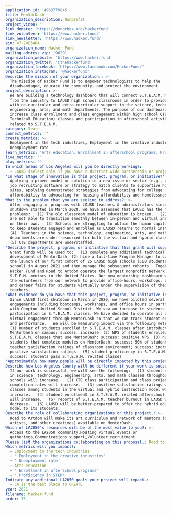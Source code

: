 ```yaml
---
application_id: '4963779845'
title: MentorDash
organization_description: Nonprofit
project_video: ''
link_donate: 'https://donorbox.org/hackerfund'
link_volunteer: 'https://www.hacker.fund/'
link_newsletter: 'https://www.hacker.fund/'
ein: 47-2485464
organization_name: Hacker Fund
mailing_address_zip: '90291'
organization_website: 'https://www.hacker.fund'
organization_twitter: '@thehackerfund'
organization_facebook: 'https://www.facebook.com/HackerFund/'
organization_instagram: '@hackerfund'
Describe the mission of your organization.: >-
  The mission of Hacker Fund is to empower technologists to help the
  disadvantaged, educate the community, and protect the environment. 
project_description: >-
  We are building a technology dashboard that will connect S.T.E.A.M. mentors
  from the industry to LAUSD high school classrooms in order to provide teachers
  with co-curricular and extra-curricular support in the science, technology,
  engineering, arts, and math departments. The purpose of our dashboard is to
  increase class enrollment and class engagement within high school CTE (Career
  Technical Education) classes and participation in afterschool activities
  related to S.T.E.A.M. 
category: learn
connect_metrics: ''
create_metrics: >-
  Employment in the tech industries, Employment in the creative industries,
  Unemployment rate
learn_metrics: 'Arts education, Enrollment in afterschool programs, Proficiency in STEM'
live_metrics: ''
play_metrics: ''
In which areas of Los Angeles will you be directly working?:
  - LAUSD (select only if you have a district-wide partnership or project)
'In what stage of innovation is this project, program, or initiative?': >-
  Applying a proven model or solution to a new issue or sector (e.g., using a
  job recruiting software or strategy to match clients to supportive housing
  sites, applying demonstrated strategies from advocating for college
  affordability to advocating for housing affordability and homelessness, etc.)
What is the problem that you are seeking to address?: >-
  After engaging in programs with LAUSD teachers & administrators since the
  shutdown started in March 2020, we have assessed that LAUSD has the following
  problems:   (1) The old classroom model of education is broken.   (2) Teachers
  are not able to transition smoothly between in-person and virtual instruction
  on their own.   (3) Schools are struggling to obtain the human capital needed
  to keep students engaged and enrolled as LAUSD returns to normal instruction 
  (4)  Teachers in the science, technology, engineering, arts, and math
  departments are under-resourced for both the virtual and hybrid class model.  
  (5) CTE departments are understaffed.   
'Describe the project, program, or initiative that this grant will support to address the problem identified.': >-
  Grant funds will be used to:   (1) complete any additional technical
  development of MentorDash  (2) hire a full-time Program Manager to coordinate
  the launch of our first cohort of 25 LAUSD high schools (500 students per
  school) in August 2021 and then manage the subsequent cohorts.  Together,
  Hacker Fund and Road to Artdom operate the largest nonprofit network of
  S.T.E.M. mentors in the United States. Our new mentorship dashboard will allow
  the volunteers from our network to provide office-hours, workshops, bootcamps,
  and career fairs for students virtually under the supervision of their
  teachers. 
'What evidence do you have that this project, program, or initiative is or will be successful, and how will you define and measure success?': >-
  Since LAUSD first shutdown in March in 2020, we have piloted several virtual
  engagements including bootcamps, workshops, and office hours in partnership
  with Compton Unified School District. We saw an increase in students
  participation in S.T.E.A.M. classes. We have decided to operate all of our
  virtual engagement through MentorDash so that we can track student engagement
  and performance.   We will be measuring impact via the following metrics:  
  (1) number of students enrolled in S.T.E.A.M. classes after introduction of
  MentorDash on campus; success: increase  (2) NPS of students enrolled in
  S.T.E.A.M. classes that use MentorDash: success: positive NPS  (3) number of
  students that complete modules on MentorDash: success: 50% of students  (4)
  teacher satisfaction ratings of classroom environment; success: increase in
  positive satisfaction ratings   (5) student proficiency in S.T.E.A.M. subject;
  success: students pass S.T.E.A.M. related classes    
'Approximately how many people will be directly impacted by this project, program, or initiative?': '112500'
Describe how Los Angeles County will be different if your work is successful.: >-
  If our work is successful, we will see the following:   (1) student enrollment
  in science, technology, engineering, arts, and math classes throughout LAUSD
  schools will increase.   (2) CTE class participation and class project
  completion rates will increase.   (3) positive satisfaction ratings with CTE
  classes among students in the virtual and hybrid instruction model will
  increase.   (4) student enrollment in S.T.E.A.M. related afterschool programs
  will increase.   (5) reports of S.T.E.A.M. teacher burnout in LAUSD will
  decrease.   (6) LAUSD will be better-prepared to offer the hybrid education
  model to its students.
Describe the role of collaborating organizations on this project.: >-
  Road to Artdom will make its art curriculum and network of mentors (designers,
  artists, and other creatives) available on MentorDash. 
Which of LA2050’s resources will be of the most value to you?: >-
  Access to the LA2050 community,Hosting virtual events or
  gatherings,Communications support,Volunteer recruitment
Please list the organizations collaborating on this proposal.: Road to Artdom
Which metrics will you impact?:
  - Employment in the tech industries
  - ' Employment in the creative industries'
  - ' Unemployment rate'
  - Arts education
  - ' Enrollment in afterschool programs'
  - ' Proficiency in STEM'
Indicate any additional LA2050 goals your project will impact.:
  - LA is the best place to CREATE
year: 2021
filename: hacker-fund
order: 35

---
```

